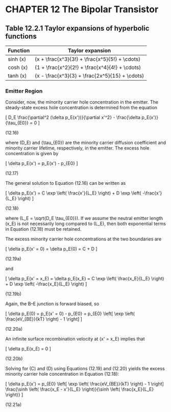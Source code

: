 # CHAPTER 12 The Bipolar Transistor

## Table 12.2.1 Taylor expansions of hyperbolic functions

| Function | Taylor expansion |
|----------|------------------|
| sinh \(x\) | \(x + \frac{x^3}{3!} + \frac{x^5}{5!} + \cdots\) |
| cosh \(x\) | \(1 + \frac{x^2}{2!} + \frac{x^4}{4!} + \cdots\) |
| tanh \(x\) | \(x - \frac{x^3}{3} + \frac{2x^5}{15} + \cdots\) |

### Emitter Region

Consider, now, the minority carrier hole concentration in the emitter. The steady-state excess hole concentration is determined from the equation

\[
D_E \frac{\partial^2 (\delta p_E(x'))}{\partial x'^2} - \frac{\delta p_E(x')}{\tau_{E0}} = 0
\]

(12.16)

where \(D_E\) and \(\tau_{E0}\) are the minority carrier diffusion coefficient and minority carrier lifetime, respectively, in the emitter. The excess hole concentration is given by

\[
\delta p_E(x') = p_E(x') - p_{E0}
\]

(12.17)

The general solution to Equation (12.16) can be written as

\[
\delta p_E(x') = C \exp \left( \frac{x'}{L_E} \right) + D \exp \left( -\frac{x'}{L_E} \right)
\]

(12.18)

where \(L_E = \sqrt{D_E \tau_{E0}}\). If we assume the neutral emitter length \(x_E\) is not necessarily long compared to \(L_E\), then both exponential terms in Equation (12.18) must be retained.

The excess minority carrier hole concentrations at the two boundaries are

\[
\delta p_E(x' = 0) = \delta p_E(0) = C + D
\]

(12.19a)

and

\[
\delta p_E(x' = x_E) = \delta p_E(x_E) = C \exp \left( \frac{x_E}{L_E} \right) + D \exp \left( -\frac{x_E}{L_E} \right)
\]

(12.19b)

Again, the B–E junction is forward biased, so

\[
\delta p_E(0) = p_E(x' = 0) - p_{E0} = p_{E0} \left[ \exp \left( \frac{eV_{BE}}{kT} \right) - 1 \right]
\]

(12.20a)

An infinite surface recombination velocity at \(x' = x_E\) implies that

\[
\delta p_E(x_E) = 0
\]

(12.20b)

Solving for \(C\) and \(D\) using Equations (12.19) and (12.20) yields the excess minority carrier hole concentration in Equation (12.18):

\[
\delta p_E(x') = p_{E0} \left[ \exp \left( \frac{eV_{BE}}{kT} \right) - 1 \right] \frac{\sinh \left( \frac{x_E - x'}{L_E} \right)}{\sinh \left( \frac{x_E}{L_E} \right)}
\]

(12.21a)